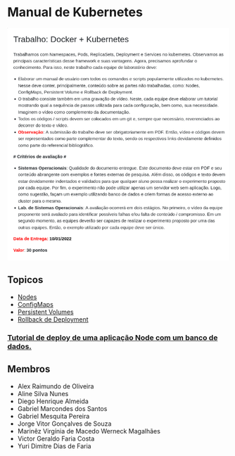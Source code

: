 # Manual de Kubernetes
![](images/2022-01-03_17:32:39.png)
## Topicos
- [Nodes](https://github.com/Numb4r/KubernetesTutorial/blob/master/markdown/Nodes.md)
- [ConfigMaps](https://github.com/Numb4r/KubernetesTutorial/blob/master/markdown/ConfigMaps.md)
- [Persistent Volumes](https://github.com/Numb4r/KubernetesTutorial/blob/master/markdown/PersistentVolume.md)
- [Rollback de Deployment](https://github.com/Numb4r/KubernetesTutorial/blob/master/markdown/RollbackDeployment.md)

### [Tutorial de deploy de uma aplicação Node com um banco de dados.](https://github.com/Numb4r/KubernetesTutorial/blob/master/code/nodeapp/TutorialDeploy.md)

## Membros
- Alex Raimundo de Oliveira 
- Aline Silva Nunes 
- Diego Henrique Almeida 
- Gabriel Marcondes dos Santos
- Gabriel Mesquita Pereira
- Jorge Vitor Gonçalves de Souza 
- Marinêz Virgínia de Macedo Werneck Magalhães
- Victor Geraldo Faria Costa
- Yuri Dimitre Dias de Faria